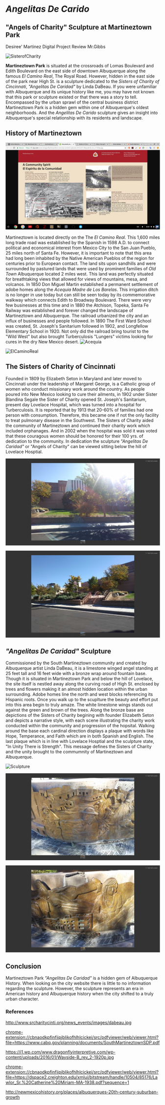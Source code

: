 # *Angelitas De Carido*
## "Angels of Charity" Sculpture at Martineztown Park 
Desiree' Martinez
Digital Project Review
Mr.Gibbs

![SisterofCharity](images/dmartinez_AngelitasDeCarido_image1.png "SisterofCharityimage")

**Martineztown Park** is situated at the crossroads of Lomas Boulevard and Edith Boulevard on the east side of downtown Albuquerque along the famous _El Camino Real_, The Royal Road. However, hidden in the east side of the park near High St. is a sculpture dedicated to the *Sisters of Charity of Cincinnati*, *"Angelitas De Caridad"* by Linda DaBeau. If you were unfamiliar with Albuquerque and its unique history like me, you may have not known that this park or sculpture existed or that there was a story to tell. Encompassed by the urban sprawl of the central business district Martineztown Park is a hidden gem within one of Albuquerque's oldest neighborhoods. And the *Angelitas De Carido* sculpture gives an insight into Albuquerque's special relationship with its residents and landscape. 

## History of Martineztown
![Martineztown|1800s](images/dmartinez_1800s_image2.png "1800s")

Martineztown is located directly on the The *El Camino Real.* This 1,600 miles long trade road was established by the Spanish in 1598 A.D. to connect political and economical interest from Mexico City to the San Juan Pueblo, 25 miles north of Santa Fe. However, it is important to note that this area had long been inhabited by the Native American Pueblos of the region for centuries prior to European contact. The land sits upon sandhills and were surrounded by pastured lands that were used by prominent families of *Old Town* Albuquerque located 2 miles west. This land was perfectly situated for breathtaking views that allowed for views of mountains, mesa, and volcanos. In 1850 Don Miguel Martin established a permanent settlement of adobe homes along the *Acequia Madre de Los Barelas*. This irrigation ditch is no longer in use today but can still be seen today by its commemorative walkway which connects Edith to Broadway Boulevard. 
There were very few businesses at this time and in 1880 the Atchison, Topeka, Santa Fe Railway was established and forever changed the landscape of Martineztown and Albuquerque. The railroad urbanized the city and an influx of businesses and people followed. In 1890 The First Ward School was created, St. Joseph's Sanitarium followed in 1902, and Longfellow Elementary School in 1920. Not only did the railroad bring tourist to the "Wild West" but also brought Turberculosis "Lungers" victims looking for cures in the dry New Mexico desert. 
![Acequia](image/dmartinez_Acequia_image3.png "Acequia")

![ElCaminoReal](image/dmartinez_ElCamino_image4.png "ElCamino")

## The Sisters of Charity of Cincinnati
Founded in 1809 by Elizabeth Seton in Maryland and later moved to Cincinnati under the leadership of Margaret George, is a Catholic group of women who conduct missionary work around the country. As people poured into New Mexico looking to cure their ailments, in 1902 under Sister Blandina Segale the Sister of Charity opened St. Joseph's Sanitarium, present day Lovelace Hospital, which was turned into a hospital for Turberculosis. It is reported that by 1913 that 20-60% of families had one person with consumption. Therefore, this became one if not the only facility to treat pulmonary disease in the Southwest. The Sisters of Charity aided the community of Martineztown and continued their charity work which included orphanages. And in 2002 when the hospital was sold it was voted that these couragous women should be honored for their 100 yrs. of dedication to the community. In dedication the sculpture *"Angelitas De Caridad"* or "Angels of Charity" can be viewed sitting below the hill of Lovelace Hosptial. 

![LovelaceHosptial](images/dmartinez_Lovelace_image5.png "Lovelace")

![ParkviewLovelace](images/dmartinez_Parkview_image6.png "Parkview")

## *"Angelitas De Caridad"* Sculpture
Commissioned by the South Martineztown community and created by Albuquerque artist Linda DaBeau, it is a limestone winged angel standing at 25 feet tall and 16 feet wide with a bronze wrap around fountain base. Though it is situated in Martineztown Park and below the hill of Lovelace, the site itself is nestled away along the curving road of High St. enclosed by trees and flowers making it an almost hidden location within the urban surrounding. Adobe homes line the north and west blocks referencing its Hispanic roots. Once you walk up to the scuplture the beauty and effort put into this area begin to truly amaze. The white limestone wings stands out against the green and brown of the trees. Along the bronze base are depictions of the Sisters of Charity begining with founder Elizabeth Seton and depicts a narrative style, with each scene illustrating the charity work conducted within the community and progression of the hopsital. Walking around the base each cardinal direction displays a plaque with words like Hope, Temperance, and Faith which are in both Spanish and English. The last plaque which is in line with Lovelace Hosptial and the sculpture state, "In Unity There is Strength". This message defines the Sisters of Charity and the unity brought to the commumnity of Martineztown and Albuquerque.

![Sculpture](images/dmartinez_Sculpture_image7.png "Sculpture")

![Base](images/dmartinez_Base_image8.png "Base")

![Base2](images/dmartinez_Base2_image9.png "Base2")

## Conclusion
Martineztown Park *"Angelitas De Caridad"* is a hidden gem of Albuquerque History. When looking on the city website there is little to no information regarding the sculpture. However, the sculpture represents an era in American history and Albuquerque history when the city shifted to a truly urban character.  

### References
http://www.srcharitycinti.org/news_events/images/dabeau.jpg

<chrome-extension://cbnaodkpfinfiipjblikofhlhlcickei/src/pdfviewer/web/viewer.html?file=https://www.cabq.gov/planning/documents/SouthMartineztownSDP.pdf>

<https://i1.wp.com/www.dragonflyinterpretive.com/wp-content/uploads/2016/01/Wayside-B_rev_2-1920p.jpg>

<chrome-extension://cbnaodkpfinfiipjblikofhlhlcickei/src/pdfviewer/web/viewer.html?file=https://dspace2.creighton.edu/xmlui/bitstream/handle/10504/85176/Lawlor_Sr.%20Catherine%20Miriam-MA-1938.pdf?sequence=1>

<http://newmexicohistory.org/places/albuquerques-20th-century-suburban-growth>















  
